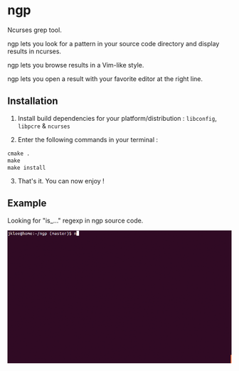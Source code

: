 ngp
===

Ncurses grep tool.

ngp lets you look for a pattern in your source code directory and display results in ncurses.

ngp lets you browse results in a Vim-like style.

ngp lets you open a result with your favorite editor at the right line.

Installation
------------

1. Install build dependencies for your platform/distribution : `libconfig`, `libpcre` & `ncurses`

2. Enter the following commands in your terminal :

```
cmake .
make
make install
```

3. That's it. You can now enjoy !

Example
-------

Looking for "is_..." regexp in ngp source code.

![gif](/ngp.gif)

